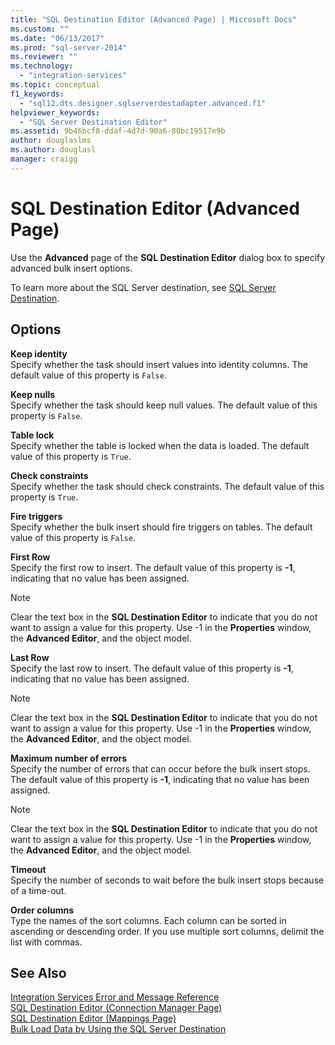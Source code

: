 ```yaml
---
title: "SQL Destination Editor (Advanced Page) | Microsoft Docs"
ms.custom: ""
ms.date: "06/13/2017"
ms.prod: "sql-server-2014"
ms.reviewer: ""
ms.technology: 
  - "integration-services"
ms.topic: conceptual
f1_keywords: 
  - "sql12.dts.designer.sqlserverdestadapter.advanced.f1"
helpviewer_keywords: 
  - "SQL Server Destination Editor"
ms.assetid: 9b46bcf8-ddaf-4d7d-90a6-80bc19517e9b
author: douglaslms
ms.author: douglasl
manager: craigg
---
```

# SQL Destination Editor (Advanced Page)
  Use the **Advanced** page of the **SQL Destination Editor** dialog box to specify advanced bulk insert options.  
  
 To learn more about the SQL Server destination, see [SQL Server Destination](data-flow/sql-server-destination.md).  
  
## Options  
 **Keep identity**  
 Specify whether the task should insert values into identity columns. The default value of this property is `False`.  
  
 **Keep nulls**  
 Specify whether the task should keep null values. The default value of this property is `False`.  
  
 **Table lock**  
 Specify whether the table is locked when the data is loaded. The default value of this property is `True`.  
  
 **Check constraints**  
 Specify whether the task should check constraints. The default value of this property is `True`.  
  
 **Fire triggers**  
 Specify whether the bulk insert should fire triggers on tables. The default value of this property is `False`.  
  
 **First Row**  
 Specify the first row to insert. The default value of this property is **-1**, indicating that no value has been assigned.  
  
> [!NOTE]  
>  Clear the text box in the **SQL Destination Editor** to indicate that you do not want to assign a value for this property. Use -1 in the **Properties** window, the **Advanced Editor**, and the object model.  
  
 **Last Row**  
 Specify the last row to insert. The default value of this property is **-1**, indicating that no value has been assigned.  
  
> [!NOTE]  
>  Clear the text box in the **SQL Destination Editor** to indicate that you do not want to assign a value for this property. Use -1 in the **Properties** window, the **Advanced Editor**, and the object model.  
  
 **Maximum number of errors**  
 Specify the number of errors that can occur before the bulk insert stops. The default value of this property is **-1**, indicating that no value has been assigned.  
  
> [!NOTE]  
>  Clear the text box in the **SQL Destination Editor** to indicate that you do not want to assign a value for this property. Use -1 in the **Properties** window, the **Advanced Editor**, and the object model.  
  
 **Timeout**  
 Specify the number of seconds to wait before the bulk insert stops because of a time-out.  
  
 **Order columns**  
 Type the names of the sort columns. Each column can be sorted in ascending or descending order. If you use multiple sort columns, delimit the list with commas.  
  
## See Also  
 [Integration Services Error and Message Reference](../../2014/integration-services/integration-services-error-and-message-reference.md)   
 [SQL Destination Editor &#40;Connection Manager Page&#41;](../../2014/integration-services/sql-destination-editor-connection-manager-page.md)   
 [SQL Destination Editor &#40;Mappings Page&#41;](../../2014/integration-services/sql-destination-editor-mappings-page.md)   
 [Bulk Load Data by Using the SQL Server Destination](data-flow/bulk-load-data-by-using-the-sql-server-destination.md)  
  
  
